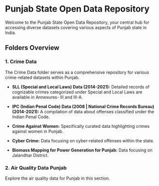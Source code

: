 # Punjab State Open Data Repository

Welcome to the Punjab State Open Data Repository, your central hub for accessing diverse datasets covering various aspects of Punjab state in India.

## Folders Overview

### 1. Crime Data

The Crime Data folder serves as a comprehensive repository for various crime-related datasets within Punjab.

- **SLL (Special and Local Laws) Data (2014-2021):** Detailed records of cognizable crimes categorized under Special and Local Laws are available in Annexures- III and III-A.
  
- **IPC (Indian Penal Code) Data (2008 | National Crime Records Bureau) (2014-2021):** A compilation of data about offenses classified under the Indian Penal Code.

- **Crime Against Women:** Specifically curated data highlighting crimes against women in Punjab.

- **Cyber Crime:** Data focusing on cyber-related offenses within the state.

- **Biomass Mapping for Power Generation for Punjab:** Data focusing on Jalandhar District.

### 2. Air Quality Data Punjab

Explore the air quality data for Punjab in this section.
